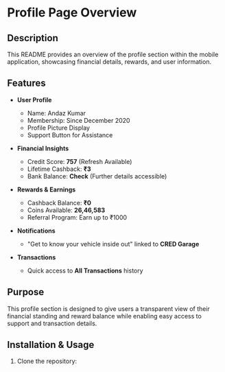 # Profile Page Overview

## Description
This README provides an overview of the profile section within the mobile application, showcasing financial details, rewards, and user information.

## Features
- **User Profile**
  - Name: Andaz Kumar
  - Membership: Since December 2020
  - Profile Picture Display
  - Support Button for Assistance

- **Financial Insights**
  - Credit Score: **757** (Refresh Available)
  - Lifetime Cashback: **₹3**
  - Bank Balance: **Check** (Further details accessible)

- **Rewards & Earnings**
  - Cashback Balance: **₹0**
  - Coins Available: **26,46,583**
  - Referral Program: Earn up to ₹1000

- **Notifications**
  - "Get to know your vehicle inside out" linked to **CRED Garage**

- **Transactions**
  - Quick access to **All Transactions** history

## Purpose
This profile section is designed to give users a transparent view of their financial standing and reward balance while enabling easy access to support and transaction details.

## Installation & Usage
1. Clone the repository:
